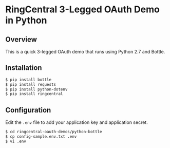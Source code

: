 RingCentral 3-Legged OAuth Demo in Python
=========================================

## Overview

This is a quick 3-legged OAuth demo that runs using Python 2.7 and Bottle.

## Installation

```bash
$ pip install bottle
$ pip install requests
$ pip install python-dotenv
$ pip install ringcentral
```

## Configuration

Edit the `.env` file to add your application key and application secret.

```bash
$ cd ringcentral-oauth-demos/python-bottle
$ cp config-sample.env.txt .env
$ vi .env
```
